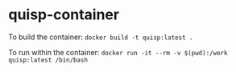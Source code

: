 # quisp-container

To build the container:
`docker build -t quisp:latest .`

To run within the container:
`docker run -it --rm -v $(pwd):/work quisp:latest /bin/bash`

